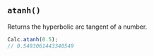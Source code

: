 ## `atanh()`

Returns the hyperbolic arc tangent of a number.

```javascript
Calc.atanh(0.5);
// 0.5493061443340549
```

